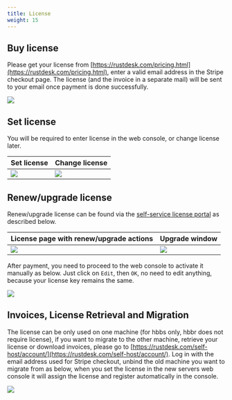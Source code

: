 ```yaml
---
title: License
weight: 15
---
```


## Buy license

Please get your license from [https://rustdesk.com/pricing.html](https://rustdesk.com/pricing.html), enter a valid email address in the Stripe checkout page. The license (and the invoice in a separate mail) will be sent to your email once payment is done successfully.

![](/docs/en/self-host/rustdesk-server-pro/license/images/stripe.jpg)

## Set license

You will be required to enter license in the web console, or change license later.

| Set license | Change license |
| --- | --- |
| ![](/docs/en/self-host/rustdesk-server-pro/license/images/set.png) | ![](/docs/en/self-host/rustdesk-server-pro/license/images/change.png) |

## Renew/upgrade license

Renew/upgrade license can be found via the [self-service license portal](https://rustdesk.com/self-host/account/) as described below.

| License page with renew/upgrade actions | Upgrade window |
| --- | --- |
| ![](/docs/en/self-host/rustdesk-server-pro/license/images/renew.jpg) | ![](/docs/en/self-host/rustdesk-server-pro/license/images/upgrade.png) |

After payment, you need to proceed to the web console to activate it manually as below. Just click on `Edit`, then `OK`, no need to edit anything, because your license key remains the same.

![](/docs/en/self-host/rustdesk-server-pro/license/images/updatelic.jpg)

## Invoices, License Retrieval and Migration

The license can be only used on one machine (for hbbs only, hbbr does not require license), if you want to migrate to the other machine, retrieve your license or download invoices, please go to [https://rustdesk.com/self-host/account/](https://rustdesk.com/self-host/account/). Log in with the email address used for Stripe checkout, unbind the old machine you want to migrate from as below, when you set the license in the new servers web console it will assign the license and register automatically in the console.

![](/docs/en/self-host/rustdesk-server-pro/license/images/unbind.jpg)
